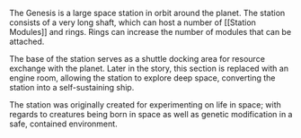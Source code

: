 The Genesis is a large space station in orbit around the planet. The station consists of a very long shaft, which can host a number of [[Station Modules]] and rings. Rings can increase the number of modules that can be attached.

The base of the station serves as a shuttle docking area for resource exchange with the planet. Later in the story, this section is replaced with an engine room, allowing the station to explore deep space, converting the station into a self-sustaining ship.

The station was originally created for experimenting on life in space; with regards to creatures being born in space as well as genetic modification in a safe, contained environment.